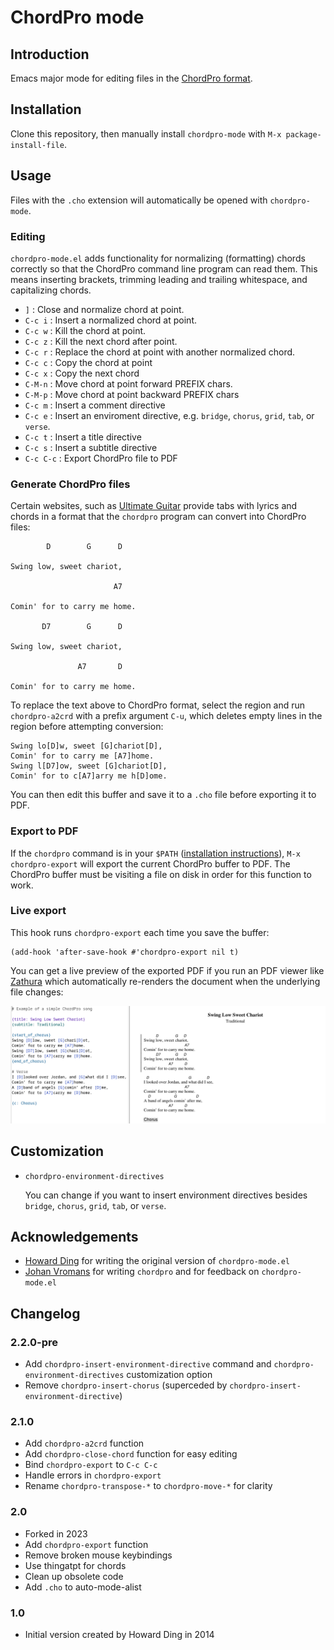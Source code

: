 # ChordPro mode

## Introduction

Emacs major mode for editing files in the [ChordPro
format](https://www.chordpro.org/chordpro/chordpro-introduction/).

## Installation

Clone this repository, then manually install `chordpro-mode` with `M-x
package-install-file`.

## Usage

Files with the `.cho` extension will automatically be opened with `chordpro-mode`.

### Editing

`chordpro-mode.el` adds functionality for normalizing (formatting)
chords correctly so that the ChordPro command line program can read
them. This means inserting brackets, trimming leading and trailing
whitespace, and capitalizing chords.

* `]`        : Close and normalize chord at point.
* `C-c i`    : Insert a normalized chord at point.
* `C-c w`    : Kill the chord at point.
* `C-c z`    : Kill the next chord after point.
* `C-c r`    : Replace the chord at point with another normalized chord.
* `C-c c`    : Copy the chord at point
* `C-c x`    : Copy the next chord
* `C-M-n`    : Move chord at point forward PREFIX chars.
* `C-M-p`    : Move chord at point backward PREFIX chars
* `C-c m`    : Insert a comment directive
* `C-c e`    : Insert an enviroment directive, e.g. `bridge`,
  `chorus`, `grid`, `tab`, or `verse`.
* `C-c t`    : Insert a title directive
* `C-c s`    : Insert a subtitle directive
* `C-c C-c`  : Export ChordPro file to PDF

### Generate ChordPro files

Certain websites, such as [Ultimate
Guitar](https://www.ultimate-guitar.com/) provide tabs with lyrics and
chords in a format that the `chordpro` program can convert into
ChordPro files:

```
        D        G      D

Swing low, sweet chariot,

                       A7

Comin' for to carry me home.

       D7        G      D

Swing low, sweet chariot,

               A7       D

Comin' for to carry me home.
```

To replace the text above to ChordPro format, select the region and
run `chordpro-a2crd` with a prefix argument `C-u`, which deletes empty
lines in the region before attempting conversion:

```
Swing lo[D]w, sweet [G]chariot[D],
Comin' for to carry me [A7]home.
Swing l[D7]ow, sweet [G]chariot[D],
Comin' for to c[A7]arry me h[D]ome.
```

You can then edit this buffer and save it to a `.cho` file before
exporting it to PDF.

### Export to PDF

If the `chordpro` command is in your `$PATH` ([installation
instructions](https://www.chordpro.org/chordpro/ChordPro-Installation.html)),
`M-x chordpro-export` will export the current ChordPro buffer to PDF.
The ChordPro buffer must be visiting a file on disk in order for this
function to work.

### Live export

This hook runs `chordpro-export` each time you save the buffer:

```
(add-hook 'after-save-hook #'chordpro-export nil t)
```

You can get a live preview of the exported PDF if you run an PDF
viewer like [Zathura](https://pwmt.org/projects/zathura/) which
automatically re-renders the document when the underlying file
changes:

![demo.png](./img/demo.png)

## Customization

- `chordpro-environment-directives`

    You can change if you want to insert environment directives
    besides `bridge`, `chorus`, `grid`, `tab`, or `verse`.

## Acknowledgements

- [Howard Ding](https://github.com/hading) for writing the original version of `chordpro-mode.el`
- [Johan Vromans](https://johan.vromans.org/) for writing `chordpro`
  and for feedback on `chordpro-mode.el`

## Changelog

### 2.2.0-pre

- Add `chordpro-insert-environment-directive` command and
  `chordpro-environment-directives` customization option
- Remove `chordpro-insert-chorus` (superceded by
  `chordpro-insert-environment-directive`)

### 2.1.0

- Add `chordpro-a2crd` function
- Add `chordpro-close-chord` function for easy editing
- Bind `chordpro-export` to `C-c C-c`
- Handle errors in `chordpro-export`
- Rename `chordpro-transpose-*` to `chordpro-move-*` for clarity

### 2.0

- Forked in 2023
- Add `chordpro-export` function
- Remove broken mouse keybindings
- Use thingatpt for chords
- Clean up obsolete code
- Add `.cho` to auto-mode-alist

### 1.0

- Initial version created by Howard Ding in 2014

<!-- LOCALWORDS: comin arry ome -->
